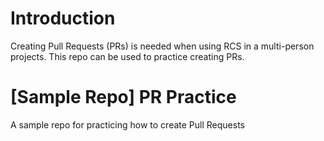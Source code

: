 # Introduction
Creating Pull Requests (PRs) is needed when using RCS in a multi-person projects. This repo can be used to practice creating PRs.


# [Sample Repo] PR Practice
A sample repo for practicing how to create Pull Requests
